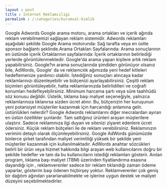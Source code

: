 ```yaml
---
layout : post
title : Internet Reklamciligi
permalink : /:categories/kurumsal-kimlik
---
```

Google Adwords Google arama motoru, arama ortakları ve içerik ağında reklam verebilmemizi sağlayan reklam sistemidir. Adwords reklamları aşağıdaki şekilde Google Arama motorunda: Sağ tarafta veya en üstte sponsor bağlantı şeklinde.Arama Ortakları Sayfalarında: Arama sonuçlarının en üstünde içerik Ortaklarının sayfalarında: İçerik ortaklarının belirlediği yerlerde görüntülenmektedir.
Google'da arama yapan kişilere artık reklam yapabilirsiniz. Google?ın arama sonuçlarında şimdiden görünüyor olsanız bile, AdWords, Google' da ve reklamcılık ağımızda yeni hedef kitleleri hedeflemenize yardımcı olabilir.
İstediğiniz sonuçları alıncaya kadar reklamlarınızı düzenleyebilir ve bütçenizi ayarlayabilirsiniz. Çeşitli reklam biçimleri görüntüleyebilir, hatta reklamlarınızda belirlidilleri ve coğrafi konumları hedefleyebilirsiniz.
Minimum harcama şartı veya süre taahhüdü söz konusu değildir. Üstelik, tıklama başı maliyet seçeneğiyle, yalnızca reklamlarınıza tıklanırsa sizden ücret alınır. Bu, bütçenizin her kuruşunun yeni potansiyel müşteriler kazanmak için harcandığı anlamına gelir. üstünlükleri nelerdir?
Google Adwords reklamlarını diğer mecralardan ayıran en üstün özellikler şunlardır.
Tam sattığınız ürünleri arayan müşterilere ulaştırır.
Sadece reklamınıza ilgi duyan ve sitenizi ziyaret edenlere ücret ödersiniz. Küçük reklam bütçeleri ile de reklam verebilirsiniz.
Reklamınızın verimini detaylı olarak ölçümleyebilirsiniz.
Google AdWords günümüzde binlerce şirket tarafından maliyet verimliliği yüksek bir şekilde yeni müşteriler kazanmak için kullanılmaktadır.
AdWords anahtar sözcükleri belirli bir ürün veya hizmet hakkında bilgi arayan web kullanıcılarını doğru bir şekilde hedefler ve tam da bu kullanıcıların istediği reklamları gösterir.
Anılan program, tıklama başı maliyet (TBM) üzerinden fiyatlandırma esasına dayandığı için , reklamverenler sadece bir reklam tıklandığı zaman ödeme yaparlar, gösterim başı ödenen hiçbirşey yoktur. Reklamverenler çok geniş bir dağıtım ağından yararlanabilmekte ve işlerine uygun destek ve maliyet düzeyini seçebilmektedirler.

